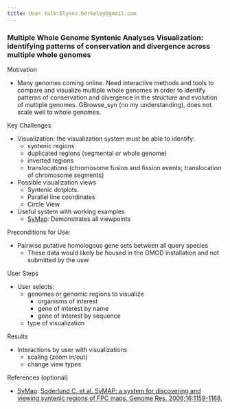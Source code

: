 ```yaml
---
title: User talk:Elyons.berkeley@gmail.com
---
```


### Multiple Whole Genome Syntenic Analyses Visualization: identifying patterns of conservation and divergence across multiple whole genomes

Motivation  

-   Many genomes coming online. Need interactive methods and tools to
    compare and visualize multiple whole genomes in order to identify
    patterns of conservation and divergence in the structure and
    evolution of multiple genomes. GBrowse\_syn (no my understanding),
    does not scale well to whole genomes.

Key Challenges  

-   Visualization: the visualization system must be able to identify:
    -   syntenic regions
    -   duplicated regions (segmental or whole genome)
    -   inverted regions
    -   translocations (chromosome fusion and fission events;
        translocation of chromosome segments)
-   Possible visualization views
    -   Syntenic dotplots.
    -   Parallel line coordinates
    -   Circle View
-   Useful system with working examples
    -   [SyMap](http://symapdb.org): Demonstrates all viewpoints

Preconditions for Use:  

-   Pairwise putative homologous gene sets between all query species
    -   These data would likely be housed in the GMOD installation and
        not submitted by the user

User Steps  

-   User selects:
    -   genomes or genomic regions to visualize
        -   organisms of interest
        -   gene of interest by name
        -   gene of interest by sequence
    -   type of visualization

Results  

-   Interactions by user with visualizations
    -   scaling (zoom in/out)
    -   change view types

References (optional)  

-   [SyMap](http://symapdb.org): [Soderlund C. et al. SyMAP: a system
    for discovering and viewing syntenic regions of FPC maps.
    Genome Res.
    2006;16:1159-1168.](http://bioinformatics.oxfordjournals.org/cgi/ijlink?linkType=ABST&journalCode=genome&resid=16/9/1159)


